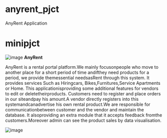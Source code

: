 # anyrent_pjct
AnyRent Application
# minipjct
![image](https://user-images.githubusercontent.com/97578901/201154417-f424297e-aa5d-45f8-9064-f06ba0d2c3e0.png)
<b>AnyRent</b>
<p>AnyRent is a rental portal platform.We mainly focusonpeople who move to another place for a short period of time andifthey need products for a period, we provide themessential needsasRent through this system. It provides services Such as Hiringcars, Bikes,Furnitures,Service Apartments or Home. This applicationisproviding some additional features for vendors to edit or deletetheirproducts. Customers need to register and place orders in our siteandpay his amount.A vendor directly registers into this systemandcanadvertise his own rental product.We are responsible for communicationbetween customer and the vendor and maintain the database. It alsoproviding an extra module that it accepts feedback fromthe customers.Moreover admin can see the product sales by data visualisation.</p>

![image](https://user-images.githubusercontent.com/97578901/201155027-977b2829-b1c5-461c-9c49-52fa8e3c7f99.png)
